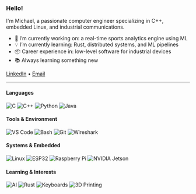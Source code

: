 <!--

## Hi there 👋


**stoneoxmike/stoneoxmike** is a ✨ _special_ ✨ repository because its `README.md` (this file) appears on your GitHub profile.

Here are some ideas to get you started:

- 🔭 I’m currently working on ...
- 🌱 I’m currently learning ...
- 👯 I’m looking to collaborate on ...
- 🤔 I’m looking for help with ...
- 💬 Ask me about ...
- 📫 How to reach me: ...
- 😄 Pronouns: ...
- ⚡ Fun fact: ...
-->

### Hello!

I'm Michael, a passionate computer engineer specializing in C++, embedded Linux, and industrial communications.

- 🔭   I’m currently working on: a real-time sports analytics engine using ML  
- 💡   I’m currently learning: Rust, distributed systems, and ML pipelines  
- 📦   Career experience in: low-level software for industrial devices  
- 📚   Always learning something new

[LinkedIn](https://linkedin.com/in/stoneoxmike) • [Email](mailto:stoneoxmike@gmail.com)

---
#### Languages
![C](https://img.shields.io/badge/C-00599C?style=flat&logo=c&logoColor=white)
![C++](https://img.shields.io/badge/C++-00599C?style=flat&logo=c%2b%2b&logoColor=white)
![Python](https://img.shields.io/badge/Python-3776AB?style=flat&logo=python&logoColor=white)
![Java](https://img.shields.io/badge/Java-007396?style=flat&logo=java&logoColor=white)

#### Tools & Environment
![VS Code](https://img.shields.io/badge/VS%20Code-007ACC?style=flat&logo=visual-studio-code&logoColor=white)
![Bash](https://img.shields.io/badge/Bash-121011?style=flat&logo=gnubash&logoColor=white)
![Git](https://img.shields.io/badge/Git-F05032?style=flat&logo=git&logoColor=white)
![Wireshark](https://img.shields.io/badge/Wireshark-1679A7?style=flat&logoColor=white)

#### Systems & Embedded
![Linux](https://img.shields.io/badge/Linux-FCC624?style=flat&logo=linux&logoColor=white)
![ESP32](https://img.shields.io/badge/ESP32-E7352C?style=flat&logo=espressif&logoColor=white)
![Raspberry Pi](https://img.shields.io/badge/Raspberry_Pi-C51A4A?style=flat&logo=raspberry-pi&logoColor=white)
![NVIDIA Jetson](https://img.shields.io/badge/NVIDIA-76B900?style=flat&logo=nvidia&logoColor=white)


<!--
![MQTT](https://img.shields.io/badge/MQTT-005C84?style=flat&logo=eclipse-mosquitto&logoColor=white)
![Modbus](https://img.shields.io/badge/Modbus-000000?style=flat&logoColor=white)
-->

#### Learning & Interests
![AI](https://img.shields.io/badge/AI-000000?style=flat&logo=openai&logoColor=white)
![Rust](https://img.shields.io/badge/Rust-000000?style=flat&logo=rust&logoColor=white)
![Keyboards](https://img.shields.io/badge/Keyboards-FFBE00?style=flat&logo=monkeytype&logoColor=black)
![3D Printing](https://img.shields.io/badge/3D_Printing-ff6f00?style=flat&logo=printables&logoColor=white)

<!--
#### Publications
-->

<!--
---

![Michael's GitHub Stats](https://github-readme-stats.vercel.app/api?username=stoneoxmike&show_icons=true&hide=stars&theme=radical)

![GitHub Stats](https://github-readme-stats.vercel.app/api?username=stoneoxmike&show_icons=true&hide_title=true&hide_rank=true&hide_border=true&hide=stars,prs,issues,contribs&theme=radical)

![GitHub Stats](https://github-readme-stats.vercel.app/api?username=stoneoxmike&show_icons=true&hide_title=true&hide_border=true&theme=radical)
-->
